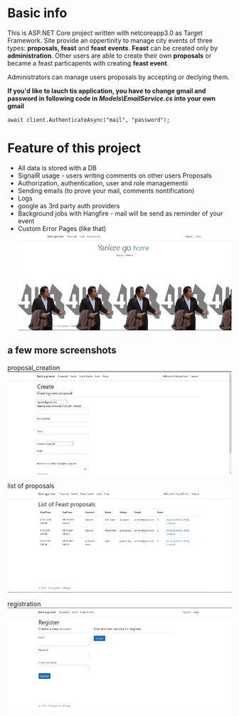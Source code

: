 # Basic info
This is ASP.NET Core project written with netcoreapp3.0 as Target Framework.
Site provide an oppertinity to manage city events of three types: **proposals, feast** and **feast events**. **Feast** can be created only by **administration**. Other users are able to create their own **proposals** or became a feast particapents with creating **feast event**. 

Administrators can manage users proposals by accepting or declying them. 

**If you'd like to lauch tis application, you have to change gmail and password in following code in _Models\EmailService.cs_ into your own gmail**

```
await client.AuthenticateAsync("mail", "password");
```

# Feature of this project
* All data is stored with a DB
* SignalR usage - users writing comments on other users Proposals
* Authorization, authentication, user and role managementii
* Sending emails (to prove your mail, comments nontification)
* Logs
* google as 3rd party auth providers 
* Background jobs with Hangfire - mail will be send as reminder of your event
* Custom Error Pages (like that)
![](image_readme/error.jpg)

## a few more screenshots
proposal_creation
![](image_readme/proposal_creation.jpg)

list of proposals
![](image_readme/proposal_list.jpg)

registration
![](image_readme/registration.jpg)


